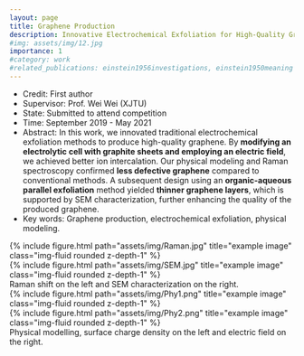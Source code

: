 ```yaml
---
layout: page
title: Graphene Production
description: Innovative Electrochemical Exfoliation for High-Quality Graphene Production
#img: assets/img/12.jpg
importance: 1
#category: work
#related_publications: einstein1956investigations, einstein1950meaning
---
```


- Credit: First author
- Supervisor: Prof. Wei Wei (XJTU)
- State: Submitted to attend competition
- Time: September 2019 - May 2021
- Abstract: In this work, we innovated traditional electrochemical exfoliation methods to produce high-quality graphene. By **modifying an electrolytic cell with graphite sheets and employing an electric field**, we achieved better ion intercalation. Our physical modeling and Raman spectroscopy confirmed **less defective graphene** compared to conventional methods. A subsequent design using an **organic-aqueous parallel exfoliation** method yielded **thinner graphene layers**, which is supported by SEM characterization, further enhancing the quality of the produced graphene.
- Key words: Graphene production, electrochemical exfoliation, physical modeling.
<div class="row">
    <div class="col-sm mt-3 mt-md-0">
        {% include figure.html path="assets/img/Raman.jpg" title="example image" class="img-fluid rounded z-depth-1" %}
    </div>
    <div class="col-sm mt-3 mt-md-0">
        {% include figure.html path="assets/img/SEM.jpg" title="example image" class="img-fluid rounded z-depth-1" %}
    </div>
</div>
<div class="caption">
    Raman shift on the left and SEM characterization on the right.
</div>
<div class="row">
    <div class="col-sm mt-3 mt-md-0">
        {% include figure.html path="assets/img/Phy1.png" title="example image" class="img-fluid rounded z-depth-1" %}
    </div>
    <div class="col-sm mt-3 mt-md-0">
        {% include figure.html path="assets/img/Phy2.png" title="example image" class="img-fluid rounded z-depth-1" %}
    </div>
</div>
<div class="caption">
    Physical modelling, surface charge density on the left and electric field on the right.
</div>